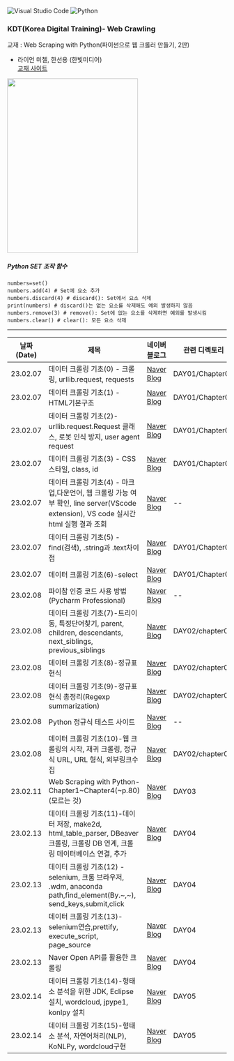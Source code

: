 
![Visual Studio Code](https://img.shields.io/badge/Visual%20Studio%20Code-0078d7.svg?style=for-the-badge&logo=visual-studio-code&logoColor=white)
![Python](https://img.shields.io/badge/python-3670A0?style=for-the-badge&logo=python&logoColor=ffdd54)




### KDT(Korea Digital Training)- Web Crawling

교재 : Web Scraping with Python(파이썬으로 웹 크롤러 만들기, 2판)    
- 라이언 미첼, 한선용 (한빛미디어)  
[교재 사이트](https://network.hanb.co.kr/store/books/look.php?p_code=B5046562423) 

<img src="https://network.hanbit.co.kr/data/books/B5046562423_l.jpg" width=300, height=400>   


##### Python SET 조작 함수

```
numbers=set()
numbers.add(4) # Set에 요소 추가
numbers.discard(4) # discard(): Set에서 요소 삭제
print(numbers) # discard()는 없는 요소를 삭제해도 예외 발생하지 않음
numbers.remove(3) # remove(): Set에 없는 요소를 삭제하면 예외를 발생시킴
numbers.clear() # clear(): 모든 요소 삭제
```



<hr/>   
   
|날짜(Date) | 제목 | 네이버 블로그 | 관련 디렉토리 |
| --------  | ---  | -----------| ------------|
| 23.02.07  |데이터 크롤링 기초(0) - 크롤링, urllib.request, requests | [Naver Blog](https://blog.naver.com/mathnoah/223346753838)         |  DAY01/Chapter01 |
| 23.02.07  |   데이터 크롤링 기초(1) - HTML기본구조    |  [Naver Blog](https://blog.naver.com/mathnoah/223346818678)  |  DAY01/Chapter01 |
| 23.02.07  |   데이터 크롤링 기초(2)- urllib.request.Request 클래스, 로봇 인식 방지, user agent request    | [Naver Blog](https://blog.naver.com/mathnoah/223346829940) |  DAY01/Chapter01 |
| 23.02.07  |    데이터 크롤링 기초(3) - CSS 스타일, class, id   | [Naver Blog](https://blog.naver.com/mathnoah/223346837212) |  DAY01/Chapter01 |
| 23.02.07  | 데이터 크롤링 기초(4) - 마크업,다운언어, 웹 크롤링 가능 여부 확인, line server(VScode extension), VS code 실시간 html 실행 결과 조회  |  [Naver Blog](https://blog.naver.com/mathnoah/223346926657) |  -- |
| 23.02.07  | 데이터 크롤링 기초(5) -find(검색), .string과 .text차이점 |  [Naver Blog](https://blog.naver.com/mathnoah/223347026017) |  DAY01/Chapter02 |
| 23.02.07  | 데이터 크롤링 기초(6)-select |  [Naver Blog](https://blog.naver.com/mathnoah/223347098704) |    DAY01/Chapter02 |
| 23.02.08  | 파이참 인증 코드 사용 방법(Pycharm Professional) |  [Naver Blog](https://blog.naver.com/mathnoah/223347832629) |  -- |
| 23.02.08  | 데이터 크롤링 기초(7)-트리이동, 특정단어찾기, parent, children, descendants, next_siblings, previous_siblings |  [Naver Blog](https://blog.naver.com/mathnoah/223347899865) |  DAY02/chapter03 |
| 23.02.08  |데이터 크롤링 기초(8)-정규표현식  |  [Naver Blog](https://blog.naver.com/mathnoah/223348114297) | DAY02/chapter03  |
| 23.02.08  | 데이터 크롤링 기초(9)-정규표현식 총정리(Regexp summarization) |  [Naver Blog](https://blog.naver.com/mathnoah/223348080325) |  DAY02/chapter03 |
| 23.02.08  |  Python 정규식 테스트 사이트|  [Naver Blog](https://blog.naver.com/mathnoah/223348120899) |  -- |
| 23.02.08  | 데이터 크롤링 기초(10)-웹 크롤링의 시작, 재귀 크롤링, 정규식 URL, URL 형식, 외부링크수집 |  [Naver Blog](https://blog.naver.com/mathnoah/223348235066) | DAY02/chapter04  |
| 23.02.11  | Web Scraping with Python-Chapter1~Chapter4(~p.80) (모르는 것) |  [Naver Blog](https://blog.naver.com/mathnoah/223350344564) | DAY03  |
| 23.02.13  | 데이터 크롤링 기초(11)-데이터 저장, make2d, html_table_parser, DBeaver 크롤링, 크롤링 DB 연계, 크롤링 데이터베이스 연결, 추가 |  [Naver Blog](https://blog.naver.com/mathnoah/223352037789) |  DAY04  |
| 23.02.13  | 데이터 크롤링 기초(12) - selenium, 크롬 브라우저, .wdm, anaconda path,find_element(By.~,~), send_keys,submit,click |  [Naver Blog](https://blog.naver.com/mathnoah/223352145737) |  DAY04  |
| 23.02.13  | 데이터 크롤링 기초(13)-selenium연습,prettify, execute_script, page_source |  [Naver Blog](https://blog.naver.com/mathnoah/223352192761) |   DAY04 |
| 23.02.13  |Naver Open API를 활용한 크롤링  |  [Naver Blog](https://blog.naver.com/mathnoah/223352294423) |  DAY04  |
| 23.02.14  |데이터 크롤링 기초(14)-형태소 분석을 위한 JDK, Eclipse 설치, wordcloud, jpype1, konlpy 설치  |  [Naver Blog](https://blog.naver.com/mathnoah/223354614924) | DAY05  |
| 23.02.14 | 데이터 크롤링 기초(15)-형태소 분석, 자연어처리(NLP), KoNLPy, wordcloud구현 |  [Naver Blog](https://blog.naver.com/mathnoah/223354617655) |  DAY05 |







